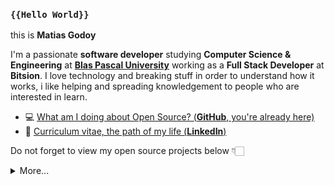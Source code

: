 ### `{{Hello World}}`


this is **Matias Godoy**

I'm a passionate **software developer** studying **Computer Science & Engineering** at [**Blas Pascal University**](https://www.ubp.edu.ar/carreras/informatica/) working as a **Full Stack Developer** at **Bitsion**.
I love technology and breaking stuff in order to understand how it works, i like helping and spreading knowledgement to people who are interested in learn.

- 💻  [What am I doing about Open Source? (**GitHub**, you're already here)](https://github.com/matigodoy)
- 🏹  [Curriculum vitae, the path of my life (**LinkedIn**)](https://www.linkedin.com/in/matigodoy/)

Do not forget to view my open source projects below 👇🏻

<details>
  <summary>More...</summary>
  <img src="https://github-readme-stats.vercel.app/api?username=matigodoy&show_icons=true&count_private=true&theme=dark" />
</details>
